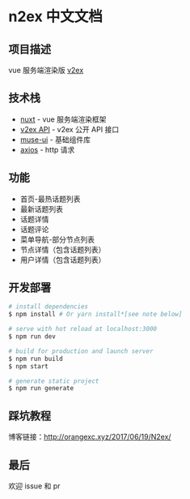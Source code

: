 # n2ex 中文文档

## 项目描述

vue 服务端渲染版 [v2ex](https://www.v2ex.com/)

## 技术栈

* [nuxt](https://github.com/nuxt/nuxt.js) - vue 服务端渲染框架
* [v2ex API](https://www.v2ex.com/p/7v9TEc53) - v2ex 公开 API 接口
* [muse-ui](https://github.com/museui/muse-ui) - 基础组件库
* [axios](https://github.com/mzabriskie/axios) - http 请求

## 功能

* 首页-最热话题列表
* 最新话题列表
* 话题详情
* 话题评论
* 菜单导航-部分节点列表
* 节点详情（包含话题列表）
* 用户详情（包含话题列表）

## 开发部署

``` bash
# install dependencies
$ npm install # Or yarn install*[see note below]

# serve with hot reload at localhost:3000
$ npm run dev

# build for production and launch server
$ npm run build
$ npm start

# generate static project
$ npm run generate
```

## 踩坑教程

博客链接：http://orangexc.xyz/2017/06/19/N2ex/

## 最后

欢迎 issue 和 pr
